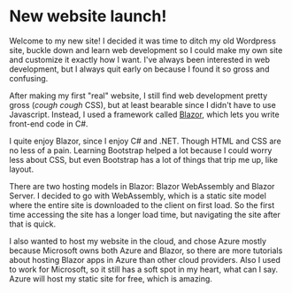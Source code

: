 # New website launch!

Welcome to my new site! I decided it was time to ditch my old Wordpress site, buckle down and learn web development so I could make my own site and customize it exactly how I want. I've always been interested in web development, but I always quit early on because I found it so gross and confusing.

After making my first "real" website, I still find web development pretty gross (*cough cough* CSS), but at least bearable since I didn't have to use Javascript. Instead, I used a framework called [Blazor](https://dotnet.microsoft.com/apps/aspnet/web-apps/blazor), which lets you write front-end code in C#.

I quite enjoy Blazor, since I enjoy C# and .NET. Though HTML and CSS are no less of a pain. Learning Bootstrap helped a lot because I could worry less about CSS, but even Bootstrap has a lot of things that trip me up, like layout.

There are two hosting models in Blazor: Blazor WebAssembly and Blazor Server. I decided to go with WebAssembly, which is a static site model where the entire site is downloaded to the client on first load. So the first time accessing the site has a longer load time, but navigating the site after that is quick.

I also wanted to host my website in the cloud, and chose Azure mostly because Microsoft owns both Azure and Blazor, so there are more tutorials about hosting Blazor apps in Azure than other cloud providers. Also I used to work for Microsoft, so it still has a soft spot in my heart, what can I say. Azure will host my static site for free, which is amazing.